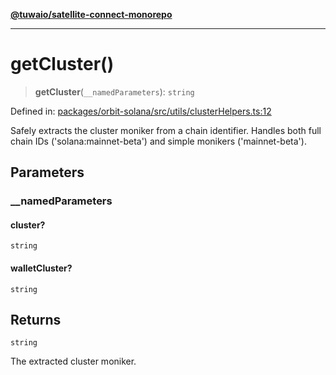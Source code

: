 [**@tuwaio/satellite-connect-monorepo**](../../../README.md)

***

# getCluster()

> **getCluster**(`__namedParameters`): `string`

Defined in: [packages/orbit-solana/src/utils/clusterHelpers.ts:12](https://github.com/TuwaIO/satellite-connect/blob/bbc901b8bff3563e4096dc064e78e33cabbe6cb0/packages/orbit-solana/src/utils/clusterHelpers.ts#L12)

Safely extracts the cluster moniker from a chain identifier.
Handles both full chain IDs ('solana:mainnet-beta') and simple monikers ('mainnet-beta').

## Parameters

### \_\_namedParameters

#### cluster?

`string`

#### walletCluster?

`string`

## Returns

`string`

The extracted cluster moniker.
